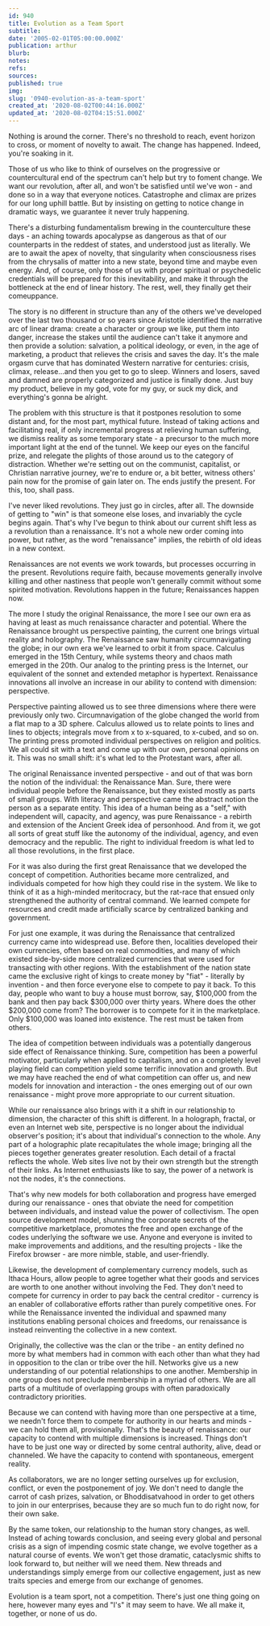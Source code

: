 ```yaml
---
id: 940
title: Evolution as a Team Sport
subtitle: 
date: '2005-02-01T05:00:00.000Z'
publication: arthur
blurb: 
notes: 
refs: 
sources: 
published: true
img: 
slug: '0940-evolution-as-a-team-sport'
created_at: '2020-08-02T00:44:16.000Z'
updated_at: '2020-08-02T04:15:51.000Z'
---
```

Nothing is around the corner. There's no threshold to reach, event horizon to cross, or moment of novelty to await. The change has happened. Indeed, you're soaking in it.

Those of us who like to think of ourselves on the progressive or countercultural end of the spectrum can't help but try to foment change. We want our revolution, after all, and won't be satisfied until we've won - and done so in a way that everyone notices. Catastrophe and climax are prizes for our long uphill battle. But by insisting on getting to notice change in dramatic ways, we guarantee it never truly happening.

There's a disturbing fundamentalism brewing in the counterculture these days - an aching towards apocalypse as dangerous as that of our counterparts in the reddest of states, and understood just as literally. We are to await the apex of novelty, that singularity when consciousness rises from the chrysalis of matter into a new state, beyond time and maybe even energy. And, of course, only those of us with proper spiritual or psychedelic credentials will be prepared for this inevitability, and make it through the bottleneck at the end of linear history. The rest, well, they finally get their comeuppance.

The story is no different in structure than any of the others we've developed over the last two thousand or so years since Aristotle identified the narrative arc of linear drama: create a character or group we like, put them into danger, increase the stakes until the audience can't take it anymore and then provide a solution: salvation, a political ideology, or even, in the age of marketing, a product that relieves the crisis and saves the day. It's the male orgasm curve that has dominated Western narrative for centuries: crisis, climax, release...and then you get to go to sleep. Winners and losers, saved and damned are properly categorized and justice is finally done. Just buy my product, believe in my god, vote for my guy, or suck my dick, and everything's gonna be alright.

The problem with this structure is that it postpones resolution to some distant and, for the most part, mythical future. Instead of taking actions and facilitating real, if only incremental progress at relieving human suffering, we dismiss reality as some temporary state - a precursor to the much more important light at the end of the tunnel. We keep our eyes on the fanciful prize, and relegate the plights of those around us to the category of distraction. Whether we're setting out on the communist, capitalist, or Christian narrative journey, we're to endure or, a bit better, witness others' pain now for the promise of gain later on. The ends justify the present. For this, too, shall pass.

I've never liked revolutions. They just go in circles, after all. The downside of getting to "win" is that someone else loses, and invariably the cycle begins again. That's why I've begun to think about our current shift less as a revolution than a renaissance. It's not a whole new order coming into power, but rather, as the word "renaissance" implies, the rebirth of old ideas in a new context.

Renaissances are not events we work towards, but processes occurring in the present. Revolutions require faith, because movements generally involve killing and other nastiness that people won't generally commit without some spirited motivation. Revolutions happen in the future; Renaissances happen now.

The more I study the original Renaissance, the more I see our own era as having at least as much renaissance character and potential. Where the Renaissance brought us perspective painting, the current one brings virtual reality and holography. The Renaissance saw humanity circumnavigating the globe; in our own era we've learned to orbit it from space. Calculus emerged in the 15th Century, while systems theory and chaos math emerged in the 20th. Our analog to the printing press is the Internet, our equivalent of the sonnet and extended metaphor is hypertext. Renaissance innovations all involve an increase in our ability to contend with dimension: perspective.

Perspective painting allowed us to see three dimensions where there were previously only two. Circumnavigation of the globe changed the world from a flat map to a 3D sphere. Calculus allowed us to relate points to lines and lines to objects; integrals move from x to x-squared, to x-cubed, and so on. The printing press promoted individual perspectives on religion and politics. We all could sit with a text and come up with our own, personal opinions on it. This was no small shift: it's what led to the Protestant wars, after all.

The original Renaissance invented perspective - and out of that was born the notion of the individual: the Renaissance Man. Sure, there were individual people before the Renaissance, but they existed mostly as parts of small groups. With literacy and perspective came the abstract notion the person as a separate entity. This idea of a human being as a "self," with independent will, capacity, and agency, was pure Renaissance - a rebirth and extension of the Ancient Greek idea of personhood. And from it, we got all sorts of great stuff like the autonomy of the individual, agency, and even democracy and the republic. The right to individual freedom is what led to all those revolutions, in the first place.

For it was also during the first great Renaissance that we developed the concept of competition. Authorities became more centralized, and individuals competed for how high they could rise in the system. We like to think of it as a high-minded meritocracy, but the rat-race that ensued only strengthened the authority of central command. We learned compete for resources and credit made artificially scarce by centralized banking and government.

For just one example, it was during the Renaissance that centralized currency came into widespread use. Before then, localities developed their own currencies, often based on real commodities, and many of which existed side-by-side more centralized currencies that were used for transacting with other regions. With the establishment of the nation state came the exclusive right of kings to create money by "fiat" - literally by invention - and then force everyone else to compete to pay it back. To this day, people who want to buy a house must borrow, say, $100,000 from the bank and then pay back $300,000 over thirty years. Where does the other $200,000 come from? The borrower is to compete for it in the marketplace. Only $100,000 was loaned into existence. The rest must be taken from others.

The idea of competition between individuals was a potentially dangerous side effect of Renaissance thinking. Sure, competition has been a powerful motivator, particularly when applied to capitalism, and on a completely level playing field can competition yield some terrific innovation and growth. But we may have reached the end of what competition can offer us, and new models for innovation and interaction - the ones emerging out of our own renaissance - might prove more appropriate to our current situation.

While our renaissance also brings with it a shift in our relationship to dimension, the character of this shift is different. In a holograph, fractal, or even an Internet web site, perspective is no longer about the individual observer's position; it's about that individual's connection to the whole. Any part of a holographic plate recapitulates the whole image; bringing all the pieces together generates greater resolution. Each detail of a fractal reflects the whole. Web sites live not by their own strength but the strength of their links. As Internet enthusiasts like to say, the power of a network is not the nodes, it's the connections.

That's why new models for both collaboration and progress have emerged during our renaissance - ones that obviate the need for competition between individuals, and instead value the power of collectivism. The open source development model, shunning the corporate secrets of the competitive marketplace, promotes the free and open exchange of the codes underlying the software we use. Anyone and everyone is invited to make improvements and additions, and the resulting projects - like the Firefox browser - are more nimble, stable, and user-friendly.

Likewise, the development of complementary currency models, such as Ithaca Hours, allow people to agree together what their goods and services are worth to one another without involving the Fed. They don't need to compete for currency in order to pay back the central creditor - currency is an enabler of collaborative efforts rather than purely competitive ones. For while the Renaissance invented the individual and spawned many institutions enabling personal choices and freedoms, our renaissance is instead reinventing the collective in a new context.

Originally, the collective was the clan or the tribe - an entity defined no more by what members had in common with each other than what they had in opposition to the clan or tribe over the hill. Networks give us a new understanding of our potential relationships to one another. Membership in one group does not preclude membership in a myriad of others. We are all parts of a multitude of overlapping groups with often paradoxically contradictory priorities.

Because we can contend with having more than one perspective at a time, we needn't force them to compete for authority in our hearts and minds - we can hold them all, provisionally. That's the beauty of renaissance: our capacity to contend with multiple dimensions is increased. Things don't have to be just one way or directed by some central authority, alive, dead or channeled. We have the capacity to contend with spontaneous, emergent reality.

As collaborators, we are no longer setting ourselves up for exclusion, conflict, or even the postponement of joy. We don't need to dangle the carrot of cash prizes, salvation, or Bhoddisatvahood in order to get others to join in our enterprises, because they are so much fun to do right now, for their own sake.

By the same token, our relationship to the human story changes, as well. Instead of aching towards conclusion, and seeing every global and personal crisis as a sign of impending cosmic state change, we evolve together as a natural course of events. We won't get those dramatic, cataclysmic shifts to look forward to, but neither will we need them. New threads and understandings simply emerge from our collective engagement, just as new traits species and emerge from our exchange of genomes.

Evolution is a team sport, not a competition. There's just one thing going on here, however many eyes and "I's" it may seem to have. We all make it, together, or none of us do.
